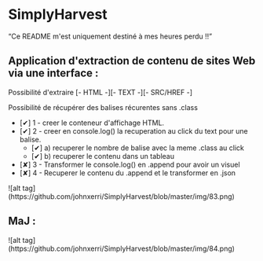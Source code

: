# SimplyHarvest

<q>Ce README m'est uniquement destiné à mes heures perdu !!</q>

<h2>Application d'extraction de contenu de sites Web via une interface :</h2>

<p>Possibilité d'extraire [- HTML -][- TEXT -][- SRC/HREF -]</p>
<p>Possibilité de récupérer des balises récurentes sans .class</p>

<ul>
  <li>[✔] 1 - creer le conteneur d'affichage HTML.</li>
  <li>[✔] 2 - creer en console.log() la recuperation au click du text pour une balise. 
    <ul>
      <li>[✔] a) recuperer le nombre de balise avec la meme .class au click</li>
      <li>[✔] b) recuperer le contenu dans un tableau</li>
    </ul>
  </li>
  <li>[✘] 3 - Transformer le console.log() en .append pour avoir un visuel</li>
  <li>[✘] 4 - Recuperer le contenu du .append et le transformer en .json</li>
</ul>
![alt tag](https://github.com/johnxerri/SimplyHarvest/blob/master/img/83.png)
<h2>MaJ :</h2>
![alt tag](https://github.com/johnxerri/SimplyHarvest/blob/master/img/84.png)
